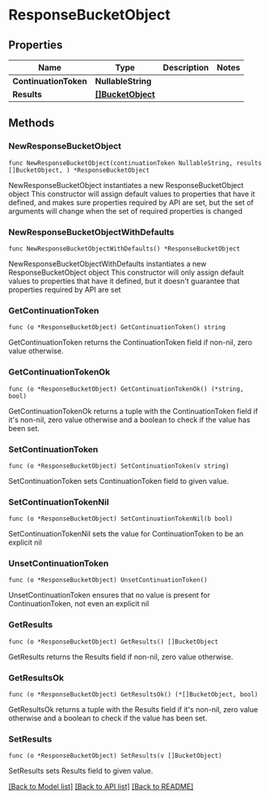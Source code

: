 # ResponseBucketObject

## Properties

Name | Type | Description | Notes
------------ | ------------- | ------------- | -------------
**ContinuationToken** | **NullableString** |  | 
**Results** | [**[]BucketObject**](BucketObject.md) |  | 

## Methods

### NewResponseBucketObject

`func NewResponseBucketObject(continuationToken NullableString, results []BucketObject, ) *ResponseBucketObject`

NewResponseBucketObject instantiates a new ResponseBucketObject object
This constructor will assign default values to properties that have it defined,
and makes sure properties required by API are set, but the set of arguments
will change when the set of required properties is changed

### NewResponseBucketObjectWithDefaults

`func NewResponseBucketObjectWithDefaults() *ResponseBucketObject`

NewResponseBucketObjectWithDefaults instantiates a new ResponseBucketObject object
This constructor will only assign default values to properties that have it defined,
but it doesn't guarantee that properties required by API are set

### GetContinuationToken

`func (o *ResponseBucketObject) GetContinuationToken() string`

GetContinuationToken returns the ContinuationToken field if non-nil, zero value otherwise.

### GetContinuationTokenOk

`func (o *ResponseBucketObject) GetContinuationTokenOk() (*string, bool)`

GetContinuationTokenOk returns a tuple with the ContinuationToken field if it's non-nil, zero value otherwise
and a boolean to check if the value has been set.

### SetContinuationToken

`func (o *ResponseBucketObject) SetContinuationToken(v string)`

SetContinuationToken sets ContinuationToken field to given value.


### SetContinuationTokenNil

`func (o *ResponseBucketObject) SetContinuationTokenNil(b bool)`

 SetContinuationTokenNil sets the value for ContinuationToken to be an explicit nil

### UnsetContinuationToken
`func (o *ResponseBucketObject) UnsetContinuationToken()`

UnsetContinuationToken ensures that no value is present for ContinuationToken, not even an explicit nil
### GetResults

`func (o *ResponseBucketObject) GetResults() []BucketObject`

GetResults returns the Results field if non-nil, zero value otherwise.

### GetResultsOk

`func (o *ResponseBucketObject) GetResultsOk() (*[]BucketObject, bool)`

GetResultsOk returns a tuple with the Results field if it's non-nil, zero value otherwise
and a boolean to check if the value has been set.

### SetResults

`func (o *ResponseBucketObject) SetResults(v []BucketObject)`

SetResults sets Results field to given value.



[[Back to Model list]](../README.md#documentation-for-models) [[Back to API list]](../README.md#documentation-for-api-endpoints) [[Back to README]](../README.md)


